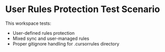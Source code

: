 # User Rules Protection Test Scenario

This workspace tests:

- User-defined rules protection
- Mixed sync and user-managed rules
- Proper gitignore handling for .cursorrules directory
